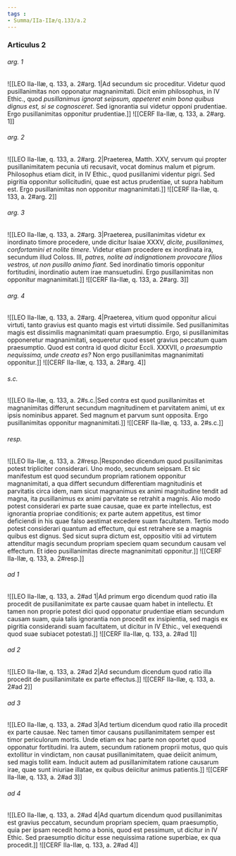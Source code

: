 ```yaml
---
tags : 
- Summa/IIa-IIæ/q.133/a.2
---
```


### Articulus 2

###### arg. 1
![[LEO IIa-IIæ, q. 133, a. 2#arg. 1|Ad secundum sic proceditur. Videtur quod pusillanimitas non opponatur magnanimitati. Dicit enim philosophus, in IV Ethic., quod *pusillanimus ignorat seipsum, appeteret enim bona quibus dignus est, si se cognosceret*. Sed ignorantia sui videtur opponi prudentiae. Ergo pusillanimitas opponitur prudentiae.]]
![[CERF IIa-IIæ, q. 133, a. 2#arg. 1]]

###### arg. 2
![[LEO IIa-IIæ, q. 133, a. 2#arg. 2|Praeterea, Matth. XXV, servum qui propter pusillanimitatem pecunia uti recusavit, vocat dominus malum et pigrum. Philosophus etiam dicit, in IV Ethic., quod pusillanimi videntur pigri. Sed pigritia opponitur sollicitudini, quae est actus prudentiae, ut supra habitum est. Ergo pusillanimitas non opponitur magnanimitati.]]
![[CERF IIa-IIæ, q. 133, a. 2#arg. 2]]

###### arg. 3
![[LEO IIa-IIæ, q. 133, a. 2#arg. 3|Praeterea, pusillanimitas videtur ex inordinato timore procedere, unde dicitur Isaiae XXXV, *dicite, pusillanimes, confortamini et nolite timere*. Videtur etiam procedere ex inordinata ira, secundum illud Coloss. III, *patres, nolite ad indignationem provocare filios vestros, ut non pusillo animo fiant*. Sed inordinatio timoris opponitur fortitudini, inordinatio autem irae mansuetudini. Ergo pusillanimitas non opponitur magnanimitati.]]
![[CERF IIa-IIæ, q. 133, a. 2#arg. 3]]

###### arg. 4
![[LEO IIa-IIæ, q. 133, a. 2#arg. 4|Praeterea, vitium quod opponitur alicui virtuti, tanto gravius est quanto magis est virtuti dissimile. Sed pusillanimitas magis est dissimilis magnanimitati quam praesumptio. Ergo, si pusillanimitas opponeretur magnanimitati, sequeretur quod esset gravius peccatum quam praesumptio. Quod est contra id quod dicitur Eccli. XXXVII, *o praesumptio nequissima, unde creata es?* Non ergo pusillanimitas magnanimitati opponitur.]]
![[CERF IIa-IIæ, q. 133, a. 2#arg. 4]]

###### s.c.
![[LEO IIa-IIæ, q. 133, a. 2#s.c.|Sed contra est quod pusillanimitas et magnanimitas differunt secundum magnitudinem et parvitatem animi, ut ex ipsis nominibus apparet. Sed magnum et parvum sunt opposita. Ergo pusillanimitas opponitur magnanimitati.]]
![[CERF IIa-IIæ, q. 133, a. 2#s.c.]]

###### resp.
![[LEO IIa-IIæ, q. 133, a. 2#resp.|Respondeo dicendum quod pusillanimitas potest tripliciter considerari. Uno modo, secundum seipsam. Et sic manifestum est quod secundum propriam rationem opponitur magnanimitati, a qua differt secundum differentiam magnitudinis et parvitatis circa idem, nam sicut magnanimus ex animi magnitudine tendit ad magna, ita pusillanimus ex animi parvitate se retrahit a magnis. Alio modo potest considerari ex parte suae causae, quae ex parte intellectus, est ignorantia propriae conditionis; ex parte autem appetitus, est timor deficiendi in his quae falso aestimat excedere suam facultatem. Tertio modo potest considerari quantum ad effectum, qui est retrahere se a magnis quibus est dignus. Sed sicut supra dictum est, oppositio vitii ad virtutem attenditur magis secundum propriam speciem quam secundum causam vel effectum. Et ideo pusillanimitas directe magnanimitati opponitur.]]
![[CERF IIa-IIæ, q. 133, a. 2#resp.]]

###### ad 1
![[LEO IIa-IIæ, q. 133, a. 2#ad 1|Ad primum ergo dicendum quod ratio illa procedit de pusillanimitate ex parte causae quam habet in intellectu. Et tamen non proprie potest dici quod opponatur prudentiae etiam secundum causam suam, quia talis ignorantia non procedit ex insipientia, sed magis ex pigritia considerandi suam facultatem, ut dicitur in IV Ethic., vel exequendi quod suae subiacet potestati.]]
![[CERF IIa-IIæ, q. 133, a. 2#ad 1]]

###### ad 2
![[LEO IIa-IIæ, q. 133, a. 2#ad 2|Ad secundum dicendum quod ratio illa procedit de pusillanimitate ex parte effectus.]]
![[CERF IIa-IIæ, q. 133, a. 2#ad 2]]

###### ad 3
![[LEO IIa-IIæ, q. 133, a. 2#ad 3|Ad tertium dicendum quod ratio illa procedit ex parte causae. Nec tamen timor causans pusillanimitatem semper est timor periculorum mortis. Unde etiam ex hac parte non oportet quod opponatur fortitudini. Ira autem, secundum rationem proprii motus, quo quis extollitur in vindictam, non causat pusillanimitatem, quae deiicit animum, sed magis tollit eam. Inducit autem ad pusillanimitatem ratione causarum irae, quae sunt iniuriae illatae, ex quibus deiicitur animus patientis.]]
![[CERF IIa-IIæ, q. 133, a. 2#ad 3]]

###### ad 4
![[LEO IIa-IIæ, q. 133, a. 2#ad 4|Ad quartum dicendum quod pusillanimitas est gravius peccatum, secundum propriam speciem, quam praesumptio, quia per ipsam recedit homo a bonis, quod est pessimum, ut dicitur in IV Ethic. Sed praesumptio dicitur esse nequissima ratione superbiae, ex qua procedit.]]
![[CERF IIa-IIæ, q. 133, a. 2#ad 4]]

